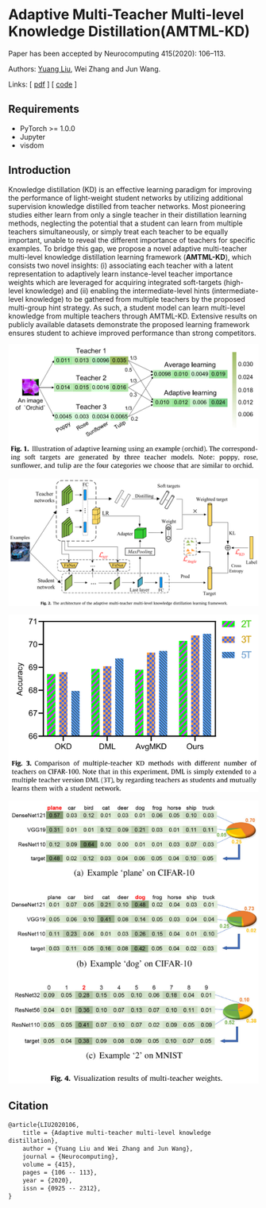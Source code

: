 # Adaptive Multi-Teacher Multi-level Knowledge Distillation(AMTML-KD)

Paper has been accepted by Neurocomputing 415(2020): 106–113.

Authors: [Yuang Liu](https://flhonker.github.io/), Wei Zhang and Jun Wang.

Links: [ [pdf](https://arxiv.org/pdf/2012.00573) ] [ [code](https://github.com/FLHonker/AMTML-KD-code) ]

## Requirements

* PyTorch >= 1.0.0 
* Jupyter
* visdom

## Introduction

Knowledge distillation (KD) is an effective learning paradigm for improving the performance of light-weight student networks by utilizing additional supervision knowledge distilled from teacher networks. Most pioneering studies either learn from only a single teacher in their distillation learning methods, neglecting the potential that a student can learn from multiple teachers simultaneously, or simply treat each teacher to be equally important, unable to reveal the different importance of teachers for specific examples. To bridge this gap, we propose a novel adaptive multi-teacher multi-level knowledge distillation learning framework (**AMTML-KD**), which consists two novel insights: (i) associating each teacher with a latent representation to adaptively learn instance-level teacher importance weights which are leveraged for acquiring integrated soft-targets (high-level knowledge) and (ii) enabling the intermediate-level hints (intermediate-level knowledge) to be gathered from multiple teachers by the proposed multi-group hint strategy. As such, a student model can learn multi-level knowledge from multiple teachers through AMTML-KD. Extensive results on publicly available datasets demonstrate the proposed learning framework ensures student to achieve improved performance than strong competitors.

![adaptive](./figures/Fig1.png)

![framework](./figures/Fig2.png)

![multi-teacher](figures/Fig3.png)

![examples](figures/Fig4.png)

## Citation

```
@article{LIU2020106,
    title = {Adaptive multi-teacher multi-level knowledge distillation},
    author = {Yuang Liu and Wei Zhang and Jun Wang},
    journal = {Neurocomputing},
    volume = {415},
    pages = {106 -- 113},
    year = {2020},
    issn = {0925 -- 2312},
}
```
